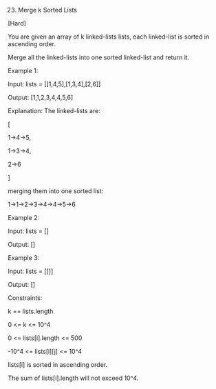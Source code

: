 23. Merge k Sorted Lists

[Hard]

You are given an array of k linked-lists lists, each linked-list is sorted in ascending order.

Merge all the linked-lists into one sorted linked-list and return it.

Example 1:

Input: lists = [[1,4,5],[1,3,4],[2,6]]

Output: [1,1,2,3,4,4,5,6]

Explanation: The linked-lists are:

[

  1->4->5,

  1->3->4,

  2->6

]

merging them into one sorted list:

1->1->2->3->4->4->5->6

Example 2:

Input: lists = []

Output: []

Example 3:

Input: lists = [[]]

Output: [] 

Constraints:

k == lists.length

0 <= k <= 10^4

0 <= lists[i].length <= 500

-10^4 <= lists[i][j] <= 10^4

lists[i] is sorted in ascending order.

The sum of lists[i].length will not exceed 10^4.